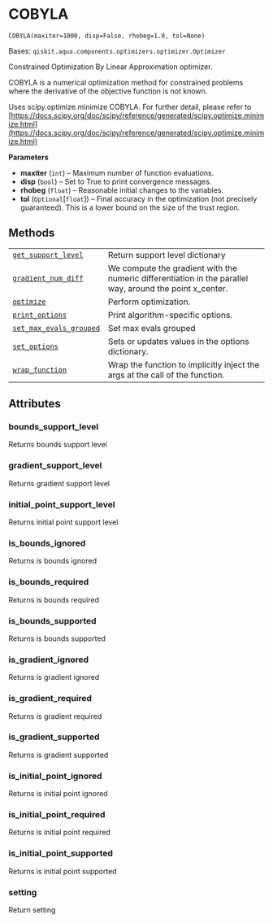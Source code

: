 # COBYLA

<span id="undefined" />

`COBYLA(maxiter=1000, disp=False, rhobeg=1.0, tol=None)`

Bases: `qiskit.aqua.components.optimizers.optimizer.Optimizer`

Constrained Optimization By Linear Approximation optimizer.

COBYLA is a numerical optimization method for constrained problems where the derivative of the objective function is not known.

Uses scipy.optimize.minimize COBYLA. For further detail, please refer to [https://docs.scipy.org/doc/scipy/reference/generated/scipy.optimize.minimize.html](https://docs.scipy.org/doc/scipy/reference/generated/scipy.optimize.minimize.html)

**Parameters**

*   **maxiter** (`int`) – Maximum number of function evaluations.
*   **disp** (`bool`) – Set to True to print convergence messages.
*   **rhobeg** (`float`) – Reasonable initial changes to the variables.
*   **tol** (`Optional`\[`float`]) – Final accuracy in the optimization (not precisely guaranteed). This is a lower bound on the size of the trust region.

## Methods

|                                                                                                                                                                                                                           |                                                                                                           |
| ------------------------------------------------------------------------------------------------------------------------------------------------------------------------------------------------------------------------- | --------------------------------------------------------------------------------------------------------- |
| [`get_support_level`](qiskit.aqua.components.optimizers.COBYLA.get_support_level#qiskit.aqua.components.optimizers.COBYLA.get_support_level "qiskit.aqua.components.optimizers.COBYLA.get_support_level")                 | Return support level dictionary                                                                           |
| [`gradient_num_diff`](qiskit.aqua.components.optimizers.COBYLA.gradient_num_diff#qiskit.aqua.components.optimizers.COBYLA.gradient_num_diff "qiskit.aqua.components.optimizers.COBYLA.gradient_num_diff")                 | We compute the gradient with the numeric differentiation in the parallel way, around the point x\_center. |
| [`optimize`](qiskit.aqua.components.optimizers.COBYLA.optimize#qiskit.aqua.components.optimizers.COBYLA.optimize "qiskit.aqua.components.optimizers.COBYLA.optimize")                                                     | Perform optimization.                                                                                     |
| [`print_options`](qiskit.aqua.components.optimizers.COBYLA.print_options#qiskit.aqua.components.optimizers.COBYLA.print_options "qiskit.aqua.components.optimizers.COBYLA.print_options")                                 | Print algorithm-specific options.                                                                         |
| [`set_max_evals_grouped`](qiskit.aqua.components.optimizers.COBYLA.set_max_evals_grouped#qiskit.aqua.components.optimizers.COBYLA.set_max_evals_grouped "qiskit.aqua.components.optimizers.COBYLA.set_max_evals_grouped") | Set max evals grouped                                                                                     |
| [`set_options`](qiskit.aqua.components.optimizers.COBYLA.set_options#qiskit.aqua.components.optimizers.COBYLA.set_options "qiskit.aqua.components.optimizers.COBYLA.set_options")                                         | Sets or updates values in the options dictionary.                                                         |
| [`wrap_function`](qiskit.aqua.components.optimizers.COBYLA.wrap_function#qiskit.aqua.components.optimizers.COBYLA.wrap_function "qiskit.aqua.components.optimizers.COBYLA.wrap_function")                                 | Wrap the function to implicitly inject the args at the call of the function.                              |

## Attributes

<span id="undefined" />

### bounds\_support\_level

Returns bounds support level

<span id="undefined" />

### gradient\_support\_level

Returns gradient support level

<span id="undefined" />

### initial\_point\_support\_level

Returns initial point support level

<span id="undefined" />

### is\_bounds\_ignored

Returns is bounds ignored

<span id="undefined" />

### is\_bounds\_required

Returns is bounds required

<span id="undefined" />

### is\_bounds\_supported

Returns is bounds supported

<span id="undefined" />

### is\_gradient\_ignored

Returns is gradient ignored

<span id="undefined" />

### is\_gradient\_required

Returns is gradient required

<span id="undefined" />

### is\_gradient\_supported

Returns is gradient supported

<span id="undefined" />

### is\_initial\_point\_ignored

Returns is initial point ignored

<span id="undefined" />

### is\_initial\_point\_required

Returns is initial point required

<span id="undefined" />

### is\_initial\_point\_supported

Returns is initial point supported

<span id="undefined" />

### setting

Return setting
